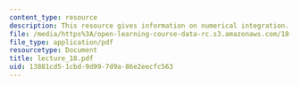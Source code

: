 ```yaml
---
content_type: resource
description: This resource gives information on numerical integration.
file: /media/https%3A/open-learning-course-data-rc.s3.amazonaws.com/18-01-single-variable-calculus-fall-2005/13881cd51cbd9d997d9a86e2eecfc563_lecture_18.pdf
file_type: application/pdf
resourcetype: Document
title: lecture_18.pdf
uid: 13881cd5-1cbd-9d99-7d9a-86e2eecfc563
---
```

